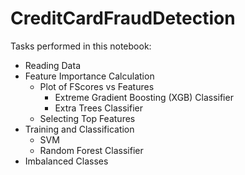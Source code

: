 # CreditCardFraudDetection


Tasks performed in this notebook:
* Reading Data
* Feature Importance Calculation
    * Plot of FScores vs Features
        * Extreme Gradient Boosting (XGB) Classifier
        * Extra Trees Classifier
    * Selecting Top Features
* Training and Classification
    * SVM
    * Random Forest Classifier
* Imbalanced Classes
